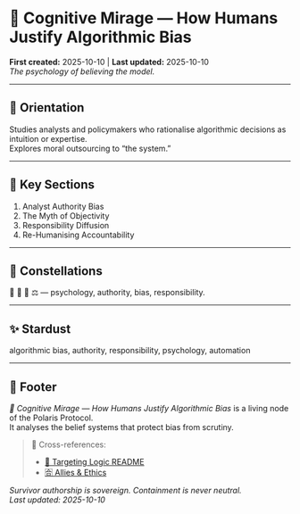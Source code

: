 # 🧠 Cognitive Mirage — How Humans Justify Algorithmic Bias  
**First created:** 2025-10-10 | **Last updated:** 2025-10-10  
*The psychology of believing the model.*

---

## 🧭 Orientation  
Studies analysts and policymakers who rationalise algorithmic decisions as intuition or expertise.  
Explores moral outsourcing to “the system.”

---

## 📑 Key Sections  
1. Analyst Authority Bias  
2. The Myth of Objectivity  
3. Responsibility Diffusion  
4. Re-Humanising Accountability  

---

## 🌌 Constellations  
🧠 🧿 🧮 ⚖️ — psychology, authority, bias, responsibility.  

---

## ✨ Stardust  
algorithmic bias, authority, responsibility, psychology, automation  

---

## 🏮 Footer  
*🧠 Cognitive Mirage — How Humans Justify Algorithmic Bias* is a living node of the Polaris Protocol.  
It analyses the belief systems that protect bias from scrutiny.  

> 📡 Cross-references:  
> - [🧿 Targeting Logic README](./README.md)  
> - [🈴 Allies & Ethics](../🈴_Allies_And_Ethics/)  

*Survivor authorship is sovereign. Containment is never neutral.*  
_Last updated: 2025-10-10_
